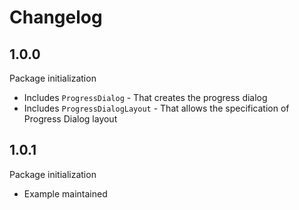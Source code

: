 # Changelog

## 1.0.0

Package initialization
* Includes `ProgressDialog` - That creates the progress dialog
* Includes `ProgressDialogLayout` - That allows the specification of Progress Dialog layout

## 1.0.1
Package initialization
* Example maintained
